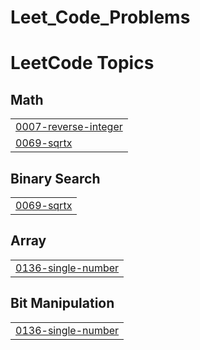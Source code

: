 # Leet_Code_Problems
<!---LeetCode Topics Start-->
# LeetCode Topics
## Math
|  |
| ------- |
| [0007-reverse-integer](https://github.com/saivishnu7989/Leet_Code_Problems/tree/master/0007-reverse-integer) |
| [0069-sqrtx](https://github.com/saivishnu7989/Leet_Code_Problems/tree/master/0069-sqrtx) |
## Binary Search
|  |
| ------- |
| [0069-sqrtx](https://github.com/saivishnu7989/Leet_Code_Problems/tree/master/0069-sqrtx) |
## Array
|  |
| ------- |
| [0136-single-number](https://github.com/saivishnu7989/Leet_Code_Problems/tree/master/0136-single-number) |
## Bit Manipulation
|  |
| ------- |
| [0136-single-number](https://github.com/saivishnu7989/Leet_Code_Problems/tree/master/0136-single-number) |
<!---LeetCode Topics End-->